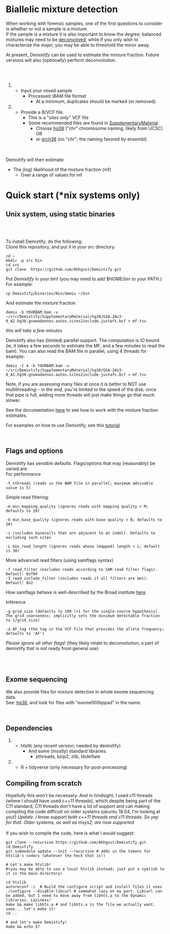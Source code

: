 # Biallelic mixture detection
When working with forensic samples, one of the first questions to consider is whether or not a sample is a mixture. <br>
If the sample is a mixture it is also important to know the degree; balanced mixtures may need to be [deconvolved](Deconvolution.md), while if you only wish to characterize the major, you may be able to threshold the minor away.

At present, _Demixtify_ can be used to estimate the mixture fraction. Future versions will also (optionally) perform deconvolution.

<br>
<br>

1. * Input your mixed sample
     * Processed \BAM file format
       * At a minimum, duplicates should be marked (or removed).
2. * Provide a B/VCF file. 
     * This is a "sites only" VCF file
     * Some recommended files are found in [SupplementaryMaterial](SupplementaryMaterial)
       * Choose [hg38](SupplementaryMaterial/hg38) ("chr" chromosome naming, likely from UCSC) OR
       * or [grch38](SupplementaryMaterial/grch38) (no "chr"; the naming favored by ensembl)
	 

<br>
<br>
Demixtify will then estimate:

* The (log) likelihood of the mixture fraction (mf)
   * Over a range of values for mf

# Quick start (*nix systems only)
## Unix system, using static binaries


<br><br>
  
To install Demixtify, do the following:  
Clone this repository, and put it in your _src_ directory.
```
cd ~
mkdir -p src bin
cd src
git clone  https://github.com/Ahhgust/Demixtify.git
```

Put _Demixtify_ in your _bin_! (you may need to add $HOME/bin to your PATH.)
<br>
For example:

```
cp Demixtify/binaries/Nix/demix ~/bin
```

And estimate the mixture fraction
```
demix -b YOURBAM.bam -v ~/src/Demixtify/SupplementaryMaterial/hg38/GSA-24v3-0_A2.hg38.gnomadannos.autos.sites2include.justafs.bcf > mf.tsv
```
_this will take a few minutes_


Demixtify also has (limited) parallel support. The computation is IO bound (ie, it takes a few seconds to estimate the MF, and a few minutes to read the bam).
You can also read the BAM file in parallel, using 4 threads for example:
```
demix -t 4 -b YOURBAM.bam -v ~/src/Demixtify/SupplementaryMaterial/hg38/GSA-24v3-0_A2.hg38.gnomadannos.autos.sites2include.justafs.bcf > mf.tsv
```

Note, if you are assessing many files at once it is better to NOT use multithreading-- in the end, you're limited to the speed of the disk; once that pipe is full,
adding more threads will just make things go that much slower.

See the documentation [here](MFfile.md) to see how to work with the mixture fraction estimates.  

For examples on how to use Demixtify, see this [tutorial](SupplementaryMaterial/examples/examples.md)  

  

<br>

## Flags and options

Demixtify has sensible defaults. Flags/options that may (reasonably) be varied are:<br>
For performance
```
-t nthreads (reads in the BAM file in parallel; maximum advisable value is 5)
```

Simple read filtering:
```
-m min_mapping_quality (ignores reads with mapping quality < M; defaults to 20)
```

```
-b min_base_quality (ignores reads with base quality < B; defaults to 20)
```

```
-i (includes basecalls that are adjacent to an indel). Defaults to excluding such sites
```

```
-L min_read_length (ignores reads whose (mapped) length < L; default is 30)
```

More advanced read filters (using samflags syntax)
```
-f read_filter (excludes reads according to SAM read filter flags). Default: 0xf04
-I read_include_filter (includes reads if all filters are met). Default: 0x2
```
How samflags behave is well-described by the Broad institute [here](https://broadinstitute.github.io/picard/explain-flags.html) 


Inference
```
-g grid_size (defaults to 100 (+1 for the single-source hypothesis). The grid coarseness; implicitly sets the minimum detectable fraction to 1/grid_size) 
```

```
-a AF_tag (the tag in the VCF file that provides the allele frequency; defaults to 'AF')
```



*Please ignore all other flags*! (they likely relate to deconvolution; a part of demixtify that is not ready from general use)



<br>
<br>


## Exome sequencing

We also provide files for mixture detection in whole exome sequencing data.<br>
See: [hg38](SupplementaryMaterial/hg38), and look for files with  "exome100bppad"  in the name.


<br>

## Dependencies
1. * htslib (any recent version; needed by demixtify)
     * And some (mostly) standard libraries:
       * pthreads, bzip2, zlib, libdeflate
2. * R + tidyverse (only necessary for post-processing)

## Compiling from scratch
Hopefully this won't be necessary.
And in hindsight, I used c11 threads (where I should have used c++11 threads),
which despite being part of the C11 standard, C11 threads don't have a lot of support and 
can making compiling the code difficult on older systems (ubuntu 18.04, I'm looking at you!)
*Update. I know support both c++11 threads and c11 threads. So yay for that. Older systems, as well as msys2, are now supported*
<br>
<br>
If you wish to compile the code, here is what I would suggest:
```
git clone --recursive https://github.com/Ahhgust/Demixtify.git
cd Demixtify
git submodule update --init --recursive # adds in the tokens for htslib's codecs (whatever the heck that is!)

# Let's make htslib!
#(you may be able to use a local htslib instead; just put a symlink to it in the main directory)

cd htslib 
autoreconf -i  # Build the configure script and install files it uses
./configure --disable-libcurl # somewhat lazy on my part. Libcurl can be added, but I need to move away from libhts.a to the dynamic libraries. Laziness!
make && make libhts.a # and libhts.a is the file we actually want. sooo... let's make it!
cd ..

# and let's make Demixtify!
make && echo $?

```

